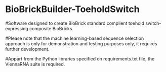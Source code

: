 # BioBrickBuilder-ToeholdSwitch

#Software designed to create BioBrick standard complient toehold switch-expressing composite BioBricks

#Please note that the machine learning-based sequence selection approach is only for demonstration and testing purposes only, it requires further development.

#Appart from the Python libraries specified on requirements.txt file, the ViennaRNA suite is required.
